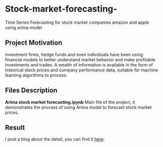 # Stock-market-forecasting-
Time Series Forecasting for stock market companies amazon and apple using arima model

## Project Motivation

Investment firms, hedge funds and even individuals have been using financial models to better understand market behavior and make profitable investments and trades. A wealth of information is available in the form of historical stock prices and company performance data, suitable for machine learning algorithms to process.

## Files Description

**Arima stock market forecasting.ipynb** Main file of the project, it demonstrates the process of using Arima model to forecast stock market prices.

## Result

I post a blog about the detail, you can find it [here](https://medium.com/@himamohamed9688/stock-market-forecasting-ca11884ceb8c).
